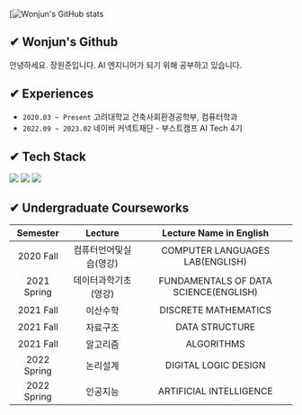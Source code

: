 [![Wonjun's GitHub stats](https://github-readme-stats.vercel.app/api?username=jwj51720&show_icons=true&theme=vue&count_private=true)

## ✔ Wonjun's Github
안녕하세요. 장원준입니다.
AI 엔지니어가 되기 위해 공부하고 있습니다.

## ✔ Experiences
- `2020.03 ~ Present` 고려대학교 건축사회환경공학부, 컴퓨터학과
- `2022.09 ~ 2023.02` 네이버 커넥트재단 - 부스트캠프 AI Tech 4기

## ✔ Tech Stack
<img src="https://img.shields.io/badge/Python-3776AB?style=flat&logo=Python&logoColor=white"/> <img src="https://img.shields.io/badge/PyTorch-%23EE4C2C.svg?style=flat&logo=PyTorch&logoColor=white"/> <img src="https://img.shields.io/badge/-A8B9CC?style=flat&logo=C&logoColor=white"/>

## ✔ Undergraduate Courseworks
|    Semester    |           Lecture          |               Lecture Name in English              |
|:--------------:|:--------------------------:|:--------------------------------------------------:|
|    2020 Fall    |   컴퓨터언어및실습(영강)   |        COMPUTER LANGUAGES LAB(ENGLISH)             |
|   2021 Spring   |    데이터과학기초(영강)    |         FUNDAMENTALS OF DATA SCIENCE(ENGLISH)      |
|    2021 Fall    |          이산수학         |                 DISCRETE MATHEMATICS               |
|    2021 Fall    |          자료구조         |                     DATA STRUCTURE                 |
|    2021 Fall    |          알고리즘         |                     ALGORITHMS                     |
|   2022 Spring   |          논리설계         |                 DIGITAL LOGIC DESIGN               |
|   2022 Spring   |          인공지능         |              ARTIFICIAL INTELLIGENCE               |


<!--
**jwj51720/jwj51720** is a ✨ _special_ ✨ repository because its `README.md` (this file) appears on your GitHub profile.

Here are some ideas to get you started:

- 🔭 I’m currently working on ...
- 🌱 I’m currently learning ...
- 👯 I’m looking to collaborate on ...
- 🤔 I’m looking for help with ...
- 💬 Ask me about ...
- 📫 How to reach me: ...
- 😄 Pronouns: ...
- ⚡ Fun fact: ...
-->
